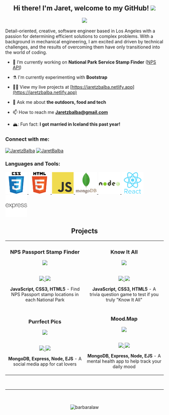 <h2 align="center">
  Hi there! I'm Jaret, welcome to my GitHub!
  <img src="https://media.giphy.com/media/hvRJCLFzcasrR4ia7z/giphy.gif" width="28">
</h2>

<p align="center"><img src="https://readme-typing-svg.herokuapp.com?duration=5000&center=true&vCenter=true&width=500&lines=Software+Engineer+%7C+Web+Developer;Based+in+Los+Angeles%2C+CA+or+Remote!;Always+learning+new+things!"></p>

<p align="left">Detail-oriented, creative, software engineer based in Los Angeles with a passion for determining efficient solutions to complex problems. With a background in mechanical engineering, I am excited and driven by technical challenges, and the results of overcoming them have only transitioned into the world of coding.</p>

- :construction: I’m currently working on **National Park Service Stamp Finder** ([NPS API](https://github.com/Jaretzbalba/NPS-Passport-Stamp-Finder))

- :alembic: I'm currently experimenting with **Bootstrap**

- :man_technologist: View my live projects at [https://jaretzbalba.netlify.app](https://jaretzbalba.netlify.app)

- 💬 Ask me about **the outdoors, food and tech**

- 📫 How to reach me **Jaretzbalba@gmail.com**

- 🏔️: Fun fact: **I got married in Iceland this past year!**

<h3 align="left">Connect with me:</h3>
<p align="left">
<a href="https://twitter.com/JaretBalba" target="blank"><img align="center" src="https://upload.wikimedia.org/wikipedia/commons/4/4f/Twitter-logo.svg" alt="JaretzBalba" height="50" width="50" /></a>
<a href="https://www.linkedin.com/in/jaret-z-balba/" target="blank"><img align="center" src="https://upload.wikimedia.org/wikipedia/commons/c/ca/LinkedIn_logo_initials.png" alt="JaretBalba" height="50" width="50" /></a>
</p>

<h3 align="left">Languages and Tools:</h3>
<p align="left"> <a href="https://developer.mozilla.org/en-US/docs/Web/CSS" target="_blank"> <img src="https://raw.githubusercontent.com/devicons/devicon/master/icons/css3/css3-original-wordmark.svg" alt="css3" width="70" height="70"/> </a> <a href="https://developer.mozilla.org/en-US/docs/Web/HTML" target="_blank"> <img src="https://raw.githubusercontent.com/devicons/devicon/master/icons/html5/html5-original-wordmark.svg" alt="html5" width="70" height="70"/> </a> <a href="https://developer.mozilla.org/en-US/docs/Web/JavaScript" target="_blank"> <img src="https://raw.githubusercontent.com/devicons/devicon/master/icons/javascript/javascript-original.svg" alt="javascript" width="70" height="70"/> </a> <a href="https://www.mongodb.com/" target="_blank"> <img src="https://raw.githubusercontent.com/devicons/devicon/master/icons/mongodb/mongodb-original-wordmark.svg" alt="mongodb" width="70" height="70"/> </a> <a href="https://nodejs.org" target="_blank"> <img src="https://raw.githubusercontent.com/devicons/devicon/master/icons/nodejs/nodejs-original-wordmark.svg" alt="nodejs" width="70" height="70"/> </a> <a href="https://reactjs.org/" target="_blank"> <img src="https://raw.githubusercontent.com/devicons/devicon/master/icons/react/react-original-wordmark.svg" alt="react" width="70" height="70"/> </a> <a href="https://expressjs.com" target="_blank"> <img src="https://raw.githubusercontent.com/devicons/devicon/master/icons/express/express-original-wordmark.svg" alt="express" width="70" height="70"/> </a> </p>

<!-- PROJECTS -->

<h2 align="center" color="white">Projects</h2>
<div align="center">
	<table>
		<tr>
			<!--project 1 -->
			<td width="50%">
				<h3 align="center" color="white">NPS Passport Stamp Finder</h2>
				<div align="center" > 
					<a href="https://npsstampfinder.netlify.app/">
						<img src="https://user-images.githubusercontent.com/93153059/168644155-bac68013-3b5d-416c-a135-6b39ce1bed4f.png" height="200px" />
					</a>
					<br>
					<br>
					<p>
                        <!--repo --> 
						<a href='https://github.com/Jaretzbalba/NPS-Passport-Stamp-Finder'>
							<img src="https://img.shields.io/badge/Repo-lightgrey?style=for-the-badge&logo=github"/>
						</a>  
                        <!--live site --> 
						<a href="https://npsstampfinder.netlify.app/">
							<img src="https://img.shields.io/badge/-live_site-green?style=for-the-badge&color=FE7500"/>
						</a>	
					</p>
					<p><strong>JavaScript, CSS3, HTML5</strong> - Find NPS Passport stamp locations in each National Park</p>
				</div>
			</td>
			<!--project 2 -->
			<td width="50%">
				<h3 align="center" color="white">Know It All</h2>
				<div align="center" > 
					<a href="https://dailytriviaquestion.netlify.app/">
						<img src="https://user-images.githubusercontent.com/93153059/168650294-618692c2-770a-4cb9-9e32-fafcd68cd881.png" height="200px" />
					</a>
					<br>
					<br>
					<p>
                        <!--repo --> 
						<a href='https://github.com/Jaretzbalba/Daily-Trivia-Question/blob/main/README.md'>
							<img src="https://img.shields.io/badge/Repo-lightgrey?style=for-the-badge&logo=github"/>
						</a>  
                        <!--live site --> 
						<a href="https://dailytriviaquestion.netlify.app/">
							<img src="https://img.shields.io/badge/-live_site-green?style=for-the-badge&color=FE7500"/>
						</a>	
					</p>
					<p><strong>JavaScript, CSS3, HTML5</strong> - A trivia question game to test if you truly "Know It All"</p>
				</div>
			</td>
		<tr>
			<!--project 3 -->
			<td width="50%">
				<h3 align="center" color="white">Purrfect Pics </h2>
				<div align="center" > 
					<a href="https://purrfect-pics.onrender.com/">
						<img src="https://user-images.githubusercontent.com/93153059/212189925-b4e76fa6-d96e-439e-a5e9-dd899aa87b58.png" height="200px" />
					</a>
					<br>
					<br>
					<p>
                        <!--repo --> 
						<a href='https://github.com/Jaretzbalba/Purrfect-Pics'>
							<img src="https://img.shields.io/badge/Repo-lightgrey?style=for-the-badge&logo=github"/>
						</a>  
                        <!--live site --> 
						<a href="https://purrfect-pics.onrender.com/">
							<img src="https://img.shields.io/badge/-live_site-green?style=for-the-badge&color=FE7500"/>
						</a>	
					</p>
					<p><strong>MongoDB, Express, Node, EJS</strong> - A social media app for cat lovers</p>
				</div>
			</td>
			<!--project 4 -->
			<td width="50%">
				<h3 align="center" color="white">Mood.Map</h2>
				<div align="center" > 
					<a href="https://mood-map.onrender.com/">
						<img src="https://user-images.githubusercontent.com/93153059/212189439-f651c541-4d07-4af2-bed1-679202f07d18.png" height="200px" />
					</a>
					<br>
					<br>
					<p>
                        <!--repo --> 
						<a href='https://github.com/Jaretzbalba/MoodMap'>
							<img src="https://img.shields.io/badge/Repo-lightgrey?style=for-the-badge&logo=github"/>
						</a>  
                        <!--live site --> 
						<a href="https://mood-map.onrender.com/">
							<img src="https://img.shields.io/badge/-live_site-green?style=for-the-badge&color=FE7500"/>
						</a>	
					</p>
					<p><strong>MongoDB, Express, Node, EJS</strong> - A mental health app to help track your daily mood</p>
				</div>
			</td>
	</table>
</div>
<br />

---

<br>

<!-- <p>&nbsp;<img align="center" src="https://github-readme-stats.vercel.app/api?username=Jaretzbalba&show_icons=true&theme=vue-dark&locale=en" alt="barbaralaw" /></p> -->


<p align="center"><img align="center" src="https://github-readme-streak-stats.herokuapp.com/?user=Jaretzbalba&theme=vue-dark" alt="barbaralaw" /></p>
<!---
Jaretzbalba/Jaretzbalba is a ✨ special ✨ repository because its `README.md` (this file) appears on your GitHub profile.
You can click the Preview link to take a look at your changes.
--->

